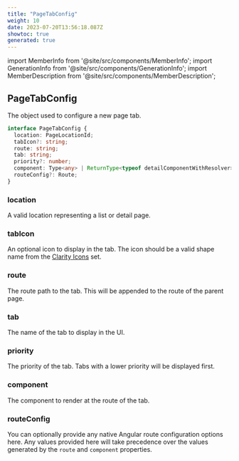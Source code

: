 ```yaml
---
title: "PageTabConfig"
weight: 10
date: 2023-07-20T13:56:18.087Z
showtoc: true
generated: true
---
```

<!-- This file was generated from the Vendure source. Do not modify. Instead, re-run the "docs:build" script -->
import MemberInfo from '@site/src/components/MemberInfo';
import GenerationInfo from '@site/src/components/GenerationInfo';
import MemberDescription from '@site/src/components/MemberDescription';


## PageTabConfig

<GenerationInfo sourceFile="packages/admin-ui/src/lib/core/src/providers/page/page.service.ts" sourceLine="14" packageName="@vendure/admin-ui" />

The object used to configure a new page tab.

```ts title="Signature"
interface PageTabConfig {
  location: PageLocationId;
  tabIcon?: string;
  route: string;
  tab: string;
  priority?: number;
  component: Type<any> | ReturnType<typeof detailComponentWithResolver>;
  routeConfig?: Route;
}
```

### location

<MemberInfo kind="property" type="<a href='/admin-ui-api/action-bar/page-location-id#pagelocationid'>PageLocationId</a>"   />

A valid location representing a list or detail page.
### tabIcon

<MemberInfo kind="property" type="string"   />

An optional icon to display in the tab. The icon
should be a valid shape name from the [Clarity Icons](https://core.clarity.design/foundation/icons/shapes/)
set.
### route

<MemberInfo kind="property" type="string"   />

The route path to the tab. This will be appended to the
route of the parent page.
### tab

<MemberInfo kind="property" type="string"   />

The name of the tab to display in the UI.
### priority

<MemberInfo kind="property" type="number"   />

The priority of the tab. Tabs with a lower priority will be displayed first.
### component

<MemberInfo kind="property" type="Type&#60;any&#62; | ReturnType&#60;typeof <a href='/admin-ui-api/list-detail-views/detail-component-with-resolver#detailcomponentwithresolver'>detailComponentWithResolver</a>&#62;"   />

The component to render at the route of the tab.
### routeConfig

<MemberInfo kind="property" type="Route"   />

You can optionally provide any native Angular route configuration options here.
Any values provided here will take precedence over the values generated
by the `route` and `component` properties.
